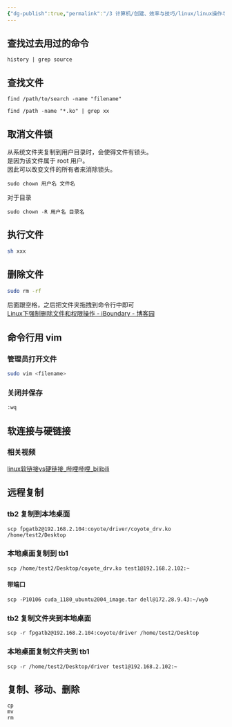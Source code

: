 ```yaml
---
{"dg-publish":true,"permalink":"/3 计算机/创建、效率与技巧/linux/linux操作与命令/文件相关命令/","title":"文件相关命令"}
---
```



## 查找过去用过的命令
```
history | grep source
```
## 查找文件
```
find /path/to/search -name "filename"
```

```
find /path -name "*.ko" | grep xx
```
## 取消文件锁
从系统文件夹复制到用户目录时，会使得文件有锁头。  
是因为该文件属于 root 用户。  
因此可以改变文件的所有者来消除锁头。
```
sudo chown 用户名 文件名
```
对于目录
```
sudo chown -R 用户名 目录名
```

## 执行文件
```sh
sh xxx
```

## 删除文件
```sh
sudo rm -rf
```
后面跟空格，之后把文件夹拖拽到命令行中即可  
[Linux下强制删除文件和权限操作 - iBoundary - 博客园](https://www.cnblogs.com/iBoundary/p/12653238.html)

## 命令行用 vim 
### 管理员打开文件
```sh
sudo vim <filename>
```
### 关闭并保存
```sh
:wq
```

## 软连接与硬链接
### 相关视频
[linux软链接vs硬链接\_哔哩哔哩\_bilibili](https://www.bilibili.com/video/BV1bh4y1E7aV/?spm_id_from=333.337.search-card.all.click&vd_source=20cb3e7c6ad3d64f0eb2d763ff005080)

## 远程复制
### tb2 复制到本地桌面
`scp fpgatb2@192.168.2.104:coyote/driver/coyote_drv.ko /home/test2/Desktop`
### 本地桌面复制到 tb1
`scp /home/test2/Desktop/coyote_drv.ko test1@192.168.2.102:~`  
#### 带端口
`scp -P10106 cuda_1180_ubuntu2004_image.tar dell@172.28.9.43:~/wyb`
### tb2 复制文件夹到本地桌面
`scp -r fpgatb2@192.168.2.104:coyote/driver /home/test2/Desktop  
`
### 本地桌面复制文件夹到 tb1
`scp -r /home/test2/Desktop/driver test1@192.168.2.102:~  
`

## 复制、移动、删除
`cp`  
`mv`  
`rm`